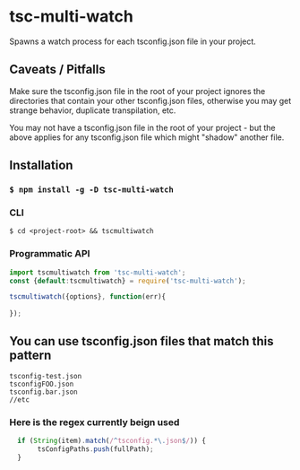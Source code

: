 # tsc-multi-watch
Spawns a watch process for each tsconfig.json file in your project.

## Caveats / Pitfalls
Make sure the tsconfig.json file in the root of your project ignores the directories that contain your
other tsconfig.json files, otherwise you may get strange behavior, duplicate transpilation, etc.

You may not have a tsconfig.json file in the root of your project - but the above applies for any tsconfig.json file
which might "shadow" another file.


## Installation

### `$ npm install -g -D tsc-multi-watch`

### CLI

`$ cd <project-root> && tscmultiwatch`

### Programmatic API

```javascript
import tscmultiwatch from 'tsc-multi-watch';
const {default:tscmultiwatch} = require('tsc-multi-watch'); 

tscmultiwatch({options}, function(err){
  
});

```

## You can use tsconfig.json files that match this pattern

```
tsconfig-test.json
tsconfigFOO.json
tsconfig.bar.json
//etc
```

### Here is the regex currently beign used

```javascript
  if (String(item).match(/^tsconfig.*\.json$/)) {
       tsConfigPaths.push(fullPath);
  }

```
   

